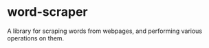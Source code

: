word-scraper
============

A library for scraping words from webpages, and performing various operations
on them.